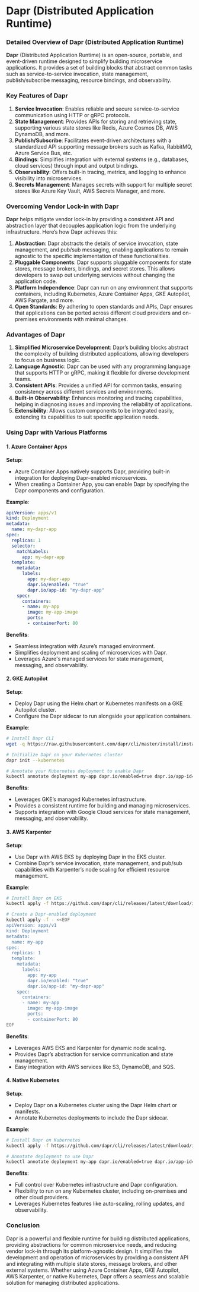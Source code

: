 # Dapr (Distributed Application Runtime)

### Detailed Overview of Dapr (Distributed Application Runtime)

**Dapr** (Distributed Application Runtime) is an open-source, portable, and event-driven runtime designed to simplify building microservice applications. It provides a set of building blocks that abstract common tasks such as service-to-service invocation, state management, publish/subscribe messaging, resource bindings, and observability.

### Key Features of Dapr

1. **Service Invocation**: Enables reliable and secure service-to-service communication using HTTP or gRPC protocols.
2. **State Management**: Provides APIs for storing and retrieving state, supporting various state stores like Redis, Azure Cosmos DB, AWS DynamoDB, and more.
3. **Publish/Subscribe**: Facilitates event-driven architectures with a standardized API supporting message brokers such as Kafka, RabbitMQ, Azure Service Bus, etc.
4. **Bindings**: Simplifies integration with external systems (e.g., databases, cloud services) through input and output bindings.
5. **Observability**: Offers built-in tracing, metrics, and logging to enhance visibility into microservices.
6. **Secrets Management**: Manages secrets with support for multiple secret stores like Azure Key Vault, AWS Secrets Manager, and more.

### Overcoming Vendor Lock-in with Dapr

**Dapr** helps mitigate vendor lock-in by providing a consistent API and abstraction layer that decouples application logic from the underlying infrastructure. Here’s how Dapr achieves this:

1. **Abstraction**: Dapr abstracts the details of service invocation, state management, and pub/sub messaging, enabling applications to remain agnostic to the specific implementation of these functionalities.
2. **Pluggable Components**: Dapr supports pluggable components for state stores, message brokers, bindings, and secret stores. This allows developers to swap out underlying services without changing the application code.
3. **Platform Independence**: Dapr can run on any environment that supports containers, including Kubernetes, Azure Container Apps, GKE Autopilot, AWS Fargate, and more.
4. **Open Standards**: By adhering to open standards and APIs, Dapr ensures that applications can be ported across different cloud providers and on-premises environments with minimal changes.

### Advantages of Dapr

1. **Simplified Microservice Development**: Dapr’s building blocks abstract the complexity of building distributed applications, allowing developers to focus on business logic.
2. **Language Agnostic**: Dapr can be used with any programming language that supports HTTP or gRPC, making it flexible for diverse development teams.
3. **Consistent APIs**: Provides a unified API for common tasks, ensuring consistency across different services and environments.
4. **Built-in Observability**: Enhances monitoring and tracing capabilities, helping in diagnosing issues and improving the reliability of applications.
5. **Extensibility**: Allows custom components to be integrated easily, extending its capabilities to suit specific application needs.

### Using Dapr with Various Platforms

#### 1. Azure Container Apps

**Setup**:
- Azure Container Apps natively supports Dapr, providing built-in integration for deploying Dapr-enabled microservices.
- When creating a Container App, you can enable Dapr by specifying the Dapr components and configuration.

**Example**:
```yaml
apiVersion: apps/v1
kind: Deployment
metadata:
  name: my-dapr-app
spec:
  replicas: 1
  selector:
    matchLabels:
      app: my-dapr-app
  template:
    metadata:
      labels:
        app: my-dapr-app
        dapr.io/enabled: "true"
        dapr.io/app-id: "my-dapr-app"
    spec:
      containers:
      - name: my-app
        image: my-app-image
        ports:
        - containerPort: 80
```

**Benefits**:
- Seamless integration with Azure’s managed environment.
- Simplifies deployment and scaling of microservices with Dapr.
- Leverages Azure's managed services for state management, messaging, and observability.

#### 2. GKE Autopilot

**Setup**:
- Deploy Dapr using the Helm chart or Kubernetes manifests on a GKE Autopilot cluster.
- Configure the Dapr sidecar to run alongside your application containers.

**Example**:
```bash
# Install Dapr CLI
wget -q https://raw.githubusercontent.com/dapr/cli/master/install/install.sh -O - | /bin/bash

# Initialize Dapr on your Kubernetes cluster
dapr init --kubernetes

# Annotate your Kubernetes deployment to enable Dapr
kubectl annotate deployment my-app dapr.io/enabled=true dapr.io/app-id=my-dapr-app
```

**Benefits**:
- Leverages GKE’s managed Kubernetes infrastructure.
- Provides a consistent runtime for building and managing microservices.
- Supports integration with Google Cloud services for state management, messaging, and observability.

#### 3. AWS Karpenter

**Setup**:
- Use Dapr with AWS EKS by deploying Dapr in the EKS cluster.
- Combine Dapr’s service invocation, state management, and pub/sub capabilities with Karpenter’s node scaling for efficient resource management.

**Example**:
```bash
# Install Dapr on EKS
kubectl apply -f https://github.com/dapr/cli/releases/latest/download/install.yaml

# Create a Dapr-enabled deployment
kubectl apply -f - <<EOF
apiVersion: apps/v1
kind: Deployment
metadata:
  name: my-app
spec:
  replicas: 1
  template:
    metadata:
      labels:
        app: my-app
        dapr.io/enabled: "true"
        dapr.io/app-id: "my-dapr-app"
    spec:
      containers:
      - name: my-app
        image: my-app-image
        ports:
        - containerPort: 80
EOF
```

**Benefits**:
- Leverages AWS EKS and Karpenter for dynamic node scaling.
- Provides Dapr’s abstraction for service communication and state management.
- Easy integration with AWS services like S3, DynamoDB, and SQS.

#### 4. Native Kubernetes

**Setup**:
- Deploy Dapr on a Kubernetes cluster using the Dapr Helm chart or manifests.
- Annotate Kubernetes deployments to include the Dapr sidecar.

**Example**:
```bash
# Install Dapr on Kubernetes
kubectl apply -f https://github.com/dapr/cli/releases/latest/download/install.yaml

# Annotate deployment to use Dapr
kubectl annotate deployment my-app dapr.io/enabled=true dapr.io/app-id=my-dapr-app
```

**Benefits**:
- Full control over Kubernetes infrastructure and Dapr configuration.
- Flexibility to run on any Kubernetes cluster, including on-premises and other cloud providers.
- Leverages Kubernetes features like auto-scaling, rolling updates, and observability.

### Conclusion

Dapr is a powerful and flexible runtime for building distributed applications, providing abstractions for common microservice needs, and reducing vendor lock-in through its platform-agnostic design. It simplifies the development and operation of microservices by providing a consistent API and integrating with multiple state stores, message brokers, and other external systems. Whether using Azure Container Apps, GKE Autopilot, AWS Karpenter, or native Kubernetes, Dapr offers a seamless and scalable solution for managing distributed applications.